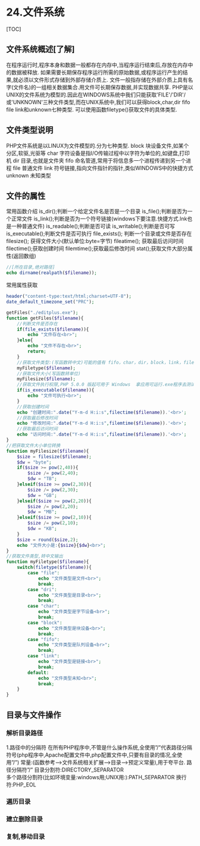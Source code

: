 # 24.文件系统
[TOC]

## 文件系统概述[了解]
在程序运行时,程序本身和数据一般都存在内存中,当程序运行结束后,存放在内存中的数据被释放.
如果需要长期保存程序运行所需的原始数据,或程序运行产生的结果,就必须以文件形式存储到外部存储介质上.
文件一般指存储在外部介质上具有名字(文件名)的一组相关数据集合.用文件可长期保存数据,并实现数据共享.
PHP是以UNIX的文件系统为模型的.因此在WINDOWS系统中我们只能获取'FILE'/'DIR'/或'UNKNOWN'三种文件类型,而在UNIX系统中,我们可以获得block,char,dir fifo file link和unknown七种类型.
可以使用函数filetype()获取文件的具体类型.

## 文件类型说明
PHP文件系统是以LINUX为文件模型的.分为七种类型.
block 块设备文件,如某个分区,软驱,光驱等
char 字符设备是指I/O传输过程中以字符为单位的,如键盘,打印机
dir  目录,也就是文件夹
fifo  命名管道,常用于将信息多一个进程传递到另一个进程
file  普通文件
link 符号链接,指向文件指针的指针,类似WINDOWS中的快捷方式
unknown  未知类型

## 文件的属性
 常用函数介绍
is_dir();判断一个给定文件名是否是一个目录
is_file();判断是否为一个正常文件
is_link();判断是否为一个符号链接(windows下要注意.快捷方式.lnk也是一种普通文件)
is_readable();判断是否可读
is_writable();判断是否可写
is_executable();判断文件是否可执行
file_exists(); 判断一个目录或文件是否存在
filesize(); 获得文件大小(默认单位:byte=字节)
fileatime(); 获取最后访问时间
filectime();获取创建时间
filemtime();获取最后修改时间
stat();获取文件大部分属性(返回数组)
```php
//[所在目录,绝对路径]
echo dirname(realpath($filename));
```
常用属性获取
```php
header("content-type:text/html;charset=UTF-8");
date_default_timezone_set("PRC");

getFiles("./editplus.exe");
function getFiles($filename){
	//判断文件是否存在
	if(file_exists($filename)){
		echo "文件存在<br>";
	}else{
		echo "文件不存在<br>";
		return;
	}
	//获取文件类型:(写函数转中文)可能的值有 fifo，char，dir，block，link，file 和 unknown。
	myFiletype($filename);
	//获取文件大小(写函数转单位)
	myFilesize($filename);
	//获取文件执行权限,PHP 5.0.0 版起可用于 Windows  拿应用可运行.exe程序去测试
	if(is_executable($filename)){
		echo "文件可执行<br>";
	}
	//获取创建时间
	echo "创建时间:".date("Y-m-d H:i:s",filectime($filename)).'<br>';
	//获取最后修改时间
	echo "修改时间:".date("Y-m-d H:i:s",filemtime($filename)).'<br>';
	//获取最后访问时间
	echo "访问时间:".date("Y-m-d H:i:s",fileatime($filename)).'<br>';
}
//把获取文件大小单位转换
function myFilesize($filename){
	$size = filesize($filename);
	$dw = "byte";
	if($size >= pow(2,40)){
		$size /= pow(2,40);
		$dw = "TB";
	}elseif($size >= pow(2,30)){
		$size /= pow(2,30);
		$dw = "GB";
	}elseif($size >= pow(2,20)){
		$size /= pow(2,20);
		$dw = "MB";
	}elseif($size >= pow(2,10)){
		$size /= pow(2,10);
		$dw = "KB";
	}
	$size = round($size,2);
	echo "文件大小是:{$size}{$dw}<br>";
}
//获取文件类型,转中文输出
function myFiletype($filename){
	switch(filetype($filename)){
		case "file":
			echo "文件类型是文件<br>";
			break;
		case "dri":
			echo "文件类型是目录<br>";
			break;
		case "char":
			echo "文件类型是字节设备<br>";
			break;
		case "block":
			echo "文件类型是块设备<br>";
			break;
		case "fifo":
			echo "文件类型是队列设备<br>";
			break;
		case "link":
			echo "文件类型是链接<br>";
			break;
		default:
			echo "文件类型未知<br>";
			break;
	}
}

```

## 目录与文件操作

### 解析目录路径
1.路径中的分隔符
在所有PHP程序中,不管是什么操作系统,全使用”/”代表路径分隔符号(php程序中,Apache配置文件中,php配置文件中,只要有目录的情况,全使用”/”)
常量:(函数参考-->文件系统相关扩展-->目录-->预定义常量),用于夸平台.
路径分隔符”/”
目录分割符:DIRECTORY_SEPARATOR   
多个路径分割符(比如环境变量:windows用;UNIX用:):PATH_SEPARATOR
换行符:PHP_EOL


### 遍历目录

### 建立删除目录

### 复制,移动目录

